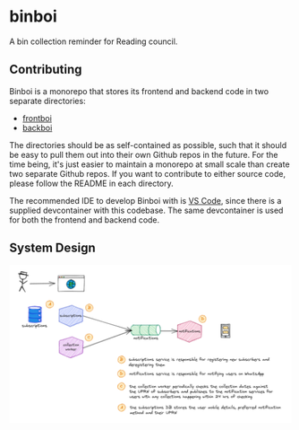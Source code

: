 # binboi

A bin collection reminder for Reading council.

## Contributing

Binboi is a monorepo that stores its frontend and backend code in two separate directories:

* [frontboi](./frontboi/)
* [backboi](./backboi/)

The directories should be as self-contained as possible, such that it should be easy to pull them out into their own Github repos in the future. For the time being, it's just easier to maintain a monorepo at small scale than create two separate Github repos. If you want to contribute to either source code, please follow the README in each directory.

The recommended IDE to develop Binboi with is [VS Code](https://code.visualstudio.com/download), since there is a supplied devcontainer with this codebase. The same devcontainer is used for both the frontend and backend code.

## System Design

![binboi system design](./images/system-design.png)